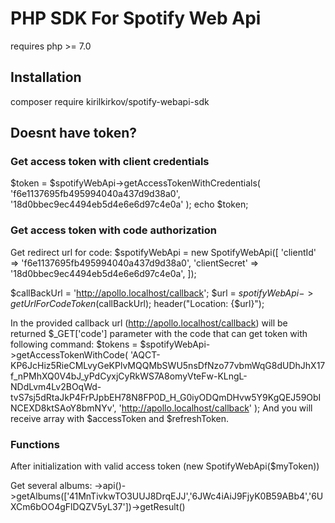 # PHP SDK For Spotify Web Api

requires php >= 7.0

## Installation
composer require kirilkirkov/spotify-webapi-sdk

## Doesnt have token?

### Get access token with client credentials
$token = $spotifyWebApi->getAccessTokenWithCredentials(
    'f6e1137695fb495994040a437d9d38a0',
    '18d0bbec9ec4494eb5d4e6e6d97c4e0a'
);
echo $token;

### Get access token with code authorization
Get redirect url for code:
$spotifyWebApi = new SpotifyWebApi([
    'clientId' => 'f6e1137695fb495994040a437d9d38a0',
    'clientSecret' => '18d0bbec9ec4494eb5d4e6e6d97c4e0a',
]);

$callBackUrl = 'http://apollo.localhost/callback';
$url = $spotifyWebApi->getUrlForCodeToken($callBackUrl);
header("Location: {$url}");

In the provided callback url (http://apollo.localhost/callback) will be returned $_GET['code'] parameter 
with the code that can get token with following command:
$tokens = $spotifyWebApi->getAccessTokenWithCode(
    'AQCT-KP6JcHiz5RieCMLvyGeKPlvMQQMbSWU5nsDfNzo77vbmWqG8dUDhJhX17f_nPMhXQ0V4bJ_yPdCyxjCyRkWS7A8omyVteFw-KLngL-NDdLvm4Lv2BOqWd-tvS7sj5dRtaJkP4FrPJpbEH78N8FP0D_H_G0iyODQmDHvw5Y9KgQEJ59ObINCEXD8ktSAoY8bmNYv',
    'http://apollo.localhost/callback'
);
And you will receive array with $accessToken and $refreshToken.

### Functions
After initialization with valid access token (new SpotifyWebApi($myToken))

Get several albums: ->api()->getAlbums(['41MnTivkwTO3UUJ8DrqEJJ','6JWc4iAiJ9FjyK0B59ABb4','6UXCm6bOO4gFlDQZV5yL37'])->getResult()
